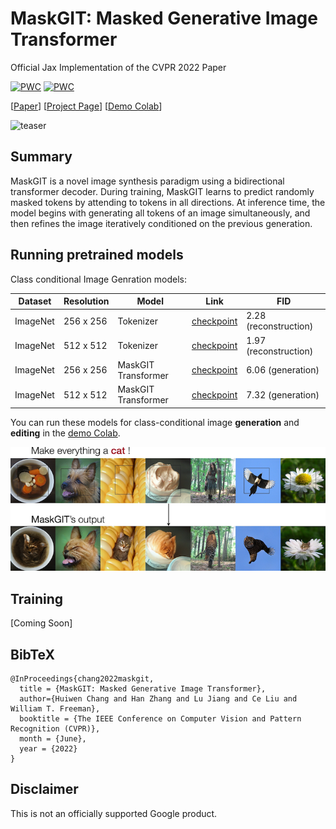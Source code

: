 # MaskGIT: Masked Generative Image Transformer
Official Jax Implementation of the CVPR 2022 Paper

[![PWC](https://img.shields.io/endpoint.svg?url=https://paperswithcode.com/badge/maskgit-masked-generative-image-transformer/image-generation-on-imagenet-512x512)](https://paperswithcode.com/sota/image-generation-on-imagenet-512x512?p=maskgit-masked-generative-image-transformer)
[![PWC](https://img.shields.io/endpoint.svg?url=https://paperswithcode.com/badge/maskgit-masked-generative-image-transformer/image-generation-on-imagenet-256x256)](https://paperswithcode.com/sota/image-generation-on-imagenet-256x256?p=maskgit-masked-generative-image-transformer)

[[Paper](https://arxiv.org/abs/2202.04200)] [[Project Page](https://masked-generative-image-transformer.github.io/)] [[Demo Colab](https://colab.research.google.com/github/google-research/maskgit/blob/main/MaskGIT_demo.ipynb)]

![teaser](imgs/teaser.png)

## Summary
MaskGIT is a novel image synthesis paradigm using a bidirectional transformer decoder. During training, MaskGIT learns to predict randomly masked tokens by attending to tokens in all directions. At inference time, the model begins with generating all tokens of an image simultaneously, and then refines the image iteratively conditioned on the previous generation. 

## Running pretrained models

Class conditional Image Genration models:

| Dataset  | Resolution | Model | Link | FID |
| ------------- | ------------- | ------------- | ------------- | ------------- |
| ImageNet  | 256 x 256 | Tokenizer | [checkpoint](https://storage.googleapis.com/maskgit-public/checkpoints/tokenizer_imagenet256_checkpoint)| 2.28 (reconstruction) |
| ImageNet  | 512 x 512 | Tokenizer | [checkpoint](https://storage.googleapis.com/maskgit-public/checkpoints/tokenizer_imagenet512_checkpoint)| 1.97 (reconstruction) |
| ImageNet  | 256 x 256 | MaskGIT Transformer |[checkpoint](https://storage.googleapis.com/maskgit-public/checkpoints/maskgit_imagenet256_checkpoint)| 6.06 (generation) |
| ImageNet  | 512 x 512 | MaskGIT Transformer | [checkpoint](https://storage.googleapis.com/maskgit-public/checkpoints/maskgit_imagenet512_checkpoint) | 7.32 (generation) |

You can run these models for class-conditional image **generation** and **editing** in the [demo Colab](https://colab.research.google.com/github/google-research/maskgit/blob/main/MaskGIT_demo.ipynb).

![teaser](imgs/class-conditional-teaser-small.png)

## Training
[Coming Soon]


## BibTeX

```
@InProceedings{chang2022maskgit,
  title = {MaskGIT: Masked Generative Image Transformer},
  author={Huiwen Chang and Han Zhang and Lu Jiang and Ce Liu and William T. Freeman},
  booktitle = {The IEEE Conference on Computer Vision and Pattern Recognition (CVPR)},
  month = {June},
  year = {2022}
}
```

## Disclaimer

This is not an officially supported Google product.
